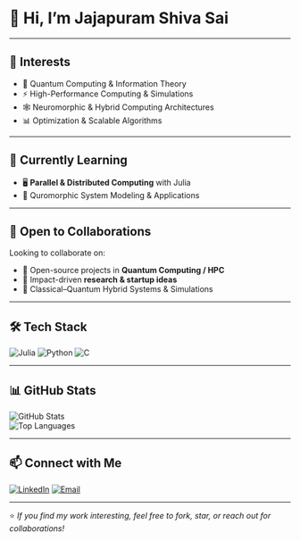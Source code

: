# 👋 Hi, I’m **Jajapuram Shiva Sai**  

---

## 👀 **Interests**
- 🧠 Quantum Computing & Information Theory  
- ⚡ High-Performance Computing & Simulations  
- 🕸 Neuromorphic & Hybrid Computing Architectures  
- 📊 Optimization & Scalable Algorithms  

---

## 🌱 **Currently Learning**
- 🖥 **Parallel & Distributed Computing** with Julia  
- 🔬 Quromorphic System Modeling & Applications  

---

## 🤝 **Open to Collaborations**
Looking to collaborate on:  
- 🌌 Open-source projects in **Quantum Computing / HPC**  
- 🚀 Impact-driven **research & startup ideas**  
- 🔗 Classical–Quantum Hybrid Systems & Simulations  

---

## 🛠 **Tech Stack**
![Julia](https://img.shields.io/badge/Julia-9558B2?style=for-the-badge&logo=julia&logoColor=white)
![Python](https://img.shields.io/badge/Python-3776AB?style=for-the-badge&logo=python&logoColor=white)
![C](https://img.shields.io/badge/C-00599C?style=for-the-badge&logo=c&logoColor=white)

---

## 📊 **GitHub Stats**
![GitHub Stats](https://github-readme-stats.vercel.app/api?username=jajapuramshivasai&show_icons=true&theme=tokyonight&hide_rank=true)  
![Top Languages](https://github-readme-stats.vercel.app/api/top-langs/?username=jajapuramshivasai&layout=compact&theme=tokyonight)

---

## 📫 **Connect with Me**
[![LinkedIn](https://img.shields.io/badge/LinkedIn-0077B5?style=for-the-badge&logo=linkedin&logoColor=white)](https://www.linkedin.com/in/jajapuram-shiva-sai/)
[![Email](https://img.shields.io/badge/Email-D14836?style=for-the-badge&logo=gmail&logoColor=white)](mailto:jajapuramshivasai@gmail.com)

---

⭐ *If you find my work interesting, feel free to fork, star, or reach out for collaborations!*
